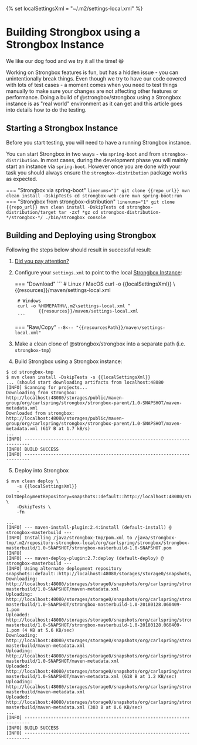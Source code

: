 {% set localSettingsXml = "~/.m2/settings-local.xml" %}

# Building Strongbox using a Strongbox Instance

We like our dog food and we try it all the time! :smiley:

Working on Strongbox features is fun, but has a hidden issue - you can unintentionally break things.
Even though we try to have our code covered with lots of test cases - a moment comes when you need to test things manually to make sure your changes are not affecting other features or performance. Doing a build of @strongbox/strongbox using a Strongbox instance is as "real world" environment as it can get and this article goes into details how to do the testing.

## Starting a Strongbox Instance

Before you start testing, you will need to have a running Strongbox instance. 

You can start Strongbox in two ways - via `spring-boot` and from `strongbox-distribution`. In most cases, during the 
development phase you will mainly start an instance via `spring-boot`. However once you are done with your task you 
should always ensure the `strongbox-distribution` package works as expected. 

=== "Strongbox via spring-boot"
    ``` linenums="1"
    git clone {{repo_url}}
    mvn clean install -DskipTests
    cd strongbox-web-core
    mvn spring-boot:run
    ```
=== "Strongbox from strongbox-distribution"
    ``` linenums="1"
    git clone {{repo_url}}
    mvn clean install -DskipTests
    cd strongbox-distribution/target
    tar -zxf *gz
    cd strongbox-distribution-*/strongbox-*/
    ./bin/strongbox console
    ```

## Building and Deploying using Strongbox

Following the steps below should result in successful result:

1. [Did you pay attention?][Strongbox Instance]
2. Configure your `settings.xml` to point to the local [Strongbox Instance]:

    === "Download"
        ```
        # Linux / MacOS
        curl -o {{localSettingsXml}} \ 
                {{resources}}/maven/settings-local.xml
           
        # Windows
        curl -o %HOMEPATH%\.m2\settings-local.xml ^
                {{resources}}/maven/settings-local.xml
        ``` 
    === "Raw/Copy"
        ```
        --8<-- "{{resourcesPath}}/maven/settings-local.xml"
        ``` 

3. Make a clean clone of @strongbox/strongbox into a separate path (i.e. `strongbox-tmp`)
4. Build Strongbox using a Strongbox instance:
```
$ cd strongbox-tmp
$ mvn clean install -DskipTests -s {{localSettingsXml}}
... (should start downloading artifacts from localhost:48080
[INFO] Scanning for projects...
Downloading from strongbox: http://localhost:48080/storages/public/maven-group/org/carlspring/strongbox/strongbox-parent/1.0-SNAPSHOT/maven-metadata.xml
Downloaded from strongbox: http://localhost:48080/storages/public/maven-group/org/carlspring/strongbox/strongbox-parent/1.0-SNAPSHOT/maven-metadata.xml (617 B at 1.7 kB/s)
...
[INFO] ------------------------------------------------------------------------
[INFO] BUILD SUCCESS
[INFO] ------------------------------------------------------------------------
```

5. Deploy into Strongbox
```
$ mvn clean deploy \
    -s {{localSettingsXml}}
    -DaltDeploymentRepository=snapshots::default::http://localhost:48080/storages/storage0/snapshots/ \
    -DskipTests \
    -fn 

...
[INFO] --- maven-install-plugin:2.4:install (default-install) @ strongbox-masterbuild ---
[INFO] Installing /java/strongbox-tmp/pom.xml to /java/strongbox-tmp/.m2/repository-strongbox-local/org/carlspring/strongbox/strongbox-masterbuild/1.0-SNAPSHOT/strongbox-masterbuild-1.0-SNAPSHOT.pom
[INFO] 
[INFO] --- maven-deploy-plugin:2.7:deploy (default-deploy) @ strongbox-masterbuild ---
[INFO] Using alternate deployment repository snapshots::default::http://localhost:48080/storages/storage0/snapshots/
Downloading: http://localhost:48080/storages/storage0/snapshots/org/carlspring/strongbox/strongbox-masterbuild/1.0-SNAPSHOT/maven-metadata.xml
Uploading: http://localhost:48080/storages/storage0/snapshots/org/carlspring/strongbox/strongbox-masterbuild/1.0-SNAPSHOT/strongbox-masterbuild-1.0-20180128.060409-1.pom
Uploaded: http://localhost:48080/storages/storage0/snapshots/org/carlspring/strongbox/strongbox-masterbuild/1.0-SNAPSHOT/strongbox-masterbuild-1.0-20180128.060409-1.pom (4 KB at 5.6 KB/sec)
Downloading: http://localhost:48080/storages/storage0/snapshots/org/carlspring/strongbox/strongbox-masterbuild/maven-metadata.xml
Uploading: http://localhost:48080/storages/storage0/snapshots/org/carlspring/strongbox/strongbox-masterbuild/1.0-SNAPSHOT/maven-metadata.xml
Uploaded: http://localhost:48080/storages/storage0/snapshots/org/carlspring/strongbox/strongbox-masterbuild/1.0-SNAPSHOT/maven-metadata.xml (618 B at 1.2 KB/sec)
Uploading: http://localhost:48080/storages/storage0/snapshots/org/carlspring/strongbox/strongbox-masterbuild/maven-metadata.xml
Uploaded: http://localhost:48080/storages/storage0/snapshots/org/carlspring/strongbox/strongbox-masterbuild/maven-metadata.xml (303 B at 0.6 KB/sec)
...
[INFO] ------------------------------------------------------------------------
[INFO] BUILD SUCCESS
[INFO] ------------------------------------------------------------------------
```

<!-- links -->
[Strongbox Instance]: #starting-a-strongbox-instance
